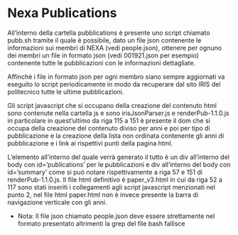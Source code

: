 # Nexa Publications

All’interno della cartella pubblications è presente uno script chiamato pubb.sh tramite il quale è possibile, dato un file json contenente le informazioni sui membri di NEXA (vedi people.json), ottenere per ognuno dei membri un file in formato json (vedi 001921.json per esempio) contenente tutte le pubblicazioni con le informazioni dettagliate.

Affinchè i file in formato json per ogni membro siano sempre aggiornati va eseguito lo script periodicamente in modo da recuperare dal sito IRIS del politecnico tutte le ultime pubblicazioni.

Gli script javascript che si occupano della creazione del contenuto html sono contenute nella cartella js e sono irisJsonParser.js e renderPub-1.1.0.js in particolare in quest’ultimo da riga 115 a 151 è presente il dom che si occupa della creazione del contenuto diviso per anni e poi per tipo di pubblicazione e la creazione della lista non ordinata contenente gli anni di pubblicazione e i link ai rispettivi punti della pagina html.

L’elemento all’interno del quale verrà generato il tutto è un div all’interno del body con id=’publications’ per le pubblicazioni e div all’interno del body con id=’summary’ come si può notare rispettivamente a riga 57 e 151 di renderPub-1.1.0.js. Il file html definitivo è paper_v3.html in cui da riga 52 a 117 sono stati inseriti i collegamenti agli script javascript menzionati nel punto 2, nel file html paper.html non è invece presente la barra di navigazione verticale con gli anni.


* Nota: Il file json chiamato people.json deve essere strettamente nel formato presentato altrimenti la grep del file bash fallisce
